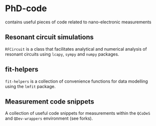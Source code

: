 # PhD-code
contains useful pieces of code related to nano-electronic measurements

## Resonant circuit simulations
`RFCircuit` is a class that facilitates analytical and numerical analysis of resonant circuits using `lcapy`, `sympy` and `numpy` packages.

## fit-helpers
`fit-helpers` is a collection of convenience functions for data modelling using the `lmfit` package.

## Measurement code snippets
A collection of useful code snippets for measurements within the `QCoDeS` and `QDev-wrappers` environment (see forks).
